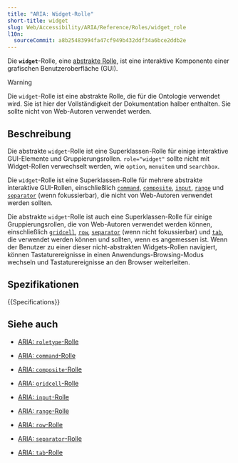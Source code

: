 ```yaml
---
title: "ARIA: Widget-Rolle"
short-title: widget
slug: Web/Accessibility/ARIA/Reference/Roles/widget_role
l10n:
  sourceCommit: a8b25483994fa47cf949b432ddf34a6bce2ddb2e
---
```


Die **`widget`**-Rolle, eine [abstrakte Rolle](/de/docs/Web/Accessibility/ARIA/Reference/Roles#6._abstract_roles), ist eine interaktive Komponente einer grafischen Benutzeroberfläche (GUI).

> [!WARNING]
> Die `widget`-Rolle ist eine abstrakte Rolle, die für die Ontologie verwendet wird. Sie ist hier der Vollständigkeit der Dokumentation halber enthalten. Sie sollte nicht von Web-Autoren verwendet werden.

## Beschreibung

Die abstrakte `widget`-Rolle ist eine Superklassen-Rolle für einige interaktive GUI-Elemente und Gruppierungsrollen. `role="widget"` sollte nicht mit Widget-Rollen verwechselt werden, wie `option`, `menuitem` und `searchbox`.

Die `widget`-Rolle ist eine Superklassen-Rolle für mehrere abstrakte interaktive GUI-Rollen, einschließlich [`command`](/de/docs/Web/Accessibility/ARIA/Reference/Roles/command_role), [`composite`](/de/docs/Web/Accessibility/ARIA/Reference/Roles/composite_role), [`input`](/de/docs/Web/Accessibility/ARIA/Reference/Roles/input_role), [`range`](/de/docs/Web/Accessibility/ARIA/Reference/Roles/range_role) und [`separator`](/de/docs/Web/Accessibility/ARIA/Reference/Roles/separator_role) (wenn fokussierbar), die nicht von Web-Autoren verwendet werden sollten.

Die abstrakte `widget`-Rolle ist auch eine Superklassen-Rolle für einige Gruppierungsrollen, die von Web-Autoren verwendet werden können, einschließlich [`gridcell`](/de/docs/Web/Accessibility/ARIA/Reference/Roles/gridcell_role), [`row`](/de/docs/Web/Accessibility/ARIA/Reference/Roles/row_role), [`separator`](/de/docs/Web/Accessibility/ARIA/Reference/Roles/separator_role) (wenn nicht fokussierbar) und [`tab`](/de/docs/Web/Accessibility/ARIA/Reference/Roles/tab_role), die verwendet werden können und sollten, wenn es angemessen ist. Wenn der Benutzer zu einer dieser nicht-abstrakten Widgets-Rollen navigiert, können Tastaturereignisse in einen Anwendungs-Browsing-Modus wechseln und Tastaturereignisse an den Browser weiterleiten.

## Spezifikationen

{{Specifications}}

## Siehe auch

- [ARIA: `roletype`-Rolle](/de/docs/Web/Accessibility/ARIA/Reference/Roles/roletype_role)

- [ARIA: `command`-Rolle](/de/docs/Web/Accessibility/ARIA/Reference/Roles/command_role)
- [ARIA: `composite`-Rolle](/de/docs/Web/Accessibility/ARIA/Reference/Roles/composite_role)
- [ARIA: `gridcell`-Rolle](/de/docs/Web/Accessibility/ARIA/Reference/Roles/gridcell_role)
- [ARIA: `input`-Rolle](/de/docs/Web/Accessibility/ARIA/Reference/Roles/input_role)
- [ARIA: `range`-Rolle](/de/docs/Web/Accessibility/ARIA/Reference/Roles/range_role)
- [ARIA: `row`-Rolle](/de/docs/Web/Accessibility/ARIA/Reference/Roles/row_role)
- [ARIA: `separator`-Rolle](/de/docs/Web/Accessibility/ARIA/Reference/Roles/separator_role)
- [ARIA: `tab`-Rolle](/de/docs/Web/Accessibility/ARIA/Reference/Roles/tab_role)
